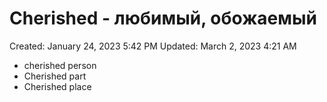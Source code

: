 # Cherished - любимый, обожаемый

Created: January 24, 2023 5:42 PM
Updated: March 2, 2023 4:21 AM

- cherished person
- Cherished part
- Cherished place
